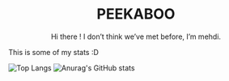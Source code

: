 
<h1 align="center"> PEEKABOO  </h1>
  <p align ="center"> Hi there ! I don’t think we’ve met before, I’m mehdi. </p>
  
<p> This is some of my stats :D </p>

 ![Top Langs](https://github-readme-stats.vercel.app/api/top-langs/?username=Somranii&langs_count=5&&layout=compact)
![Anurag's GitHub stats](https://github-readme-stats.vercel.app/api?username=Somranii)
